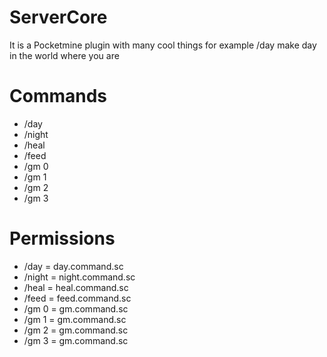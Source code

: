 # ServerCore
It is a Pocketmine plugin with many cool things for example /day make day in the world where you are

# Commands
- /day
- /night
- /heal
- /feed
- /gm 0
- /gm 1
- /gm 2
- /gm 3

# Permissions
- /day      =    day.command.sc
- /night    =    night.command.sc
- /heal     =    heal.command.sc
- /feed     =    feed.command.sc
- /gm 0     =    gm.command.sc
- /gm 1     =    gm.command.sc
- /gm 2     =    gm.command.sc
- /gm 3     =    gm.command.sc
